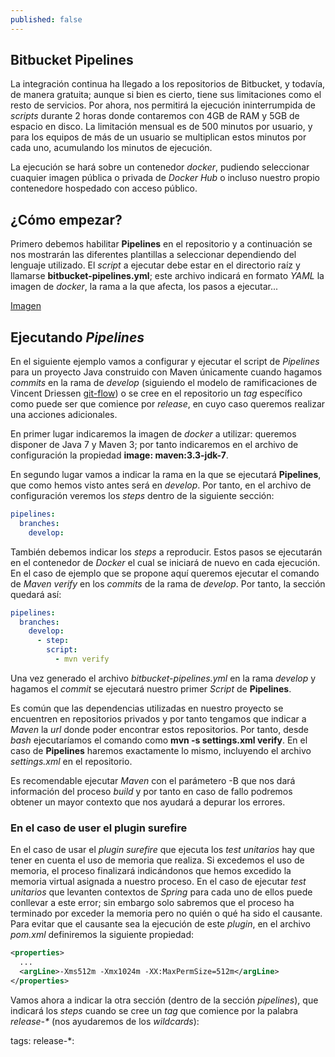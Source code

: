 ```yaml
---
published: false
---
```

## Bitbucket Pipelines

La integración continua ha llegado a los repositorios de Bitbucket, y todavía, de manera gratuita; aunque si bien es cierto, tiene sus limitaciones como el resto de servicios. Por ahora, nos permitirá la ejecución ininterrumpida de _scripts_ durante 2 horas donde contaremos con 4GB de RAM y 5GB de espacio en disco. La limitación mensual es de 500 minutos por usuario, y para los equipos de más de un usuario se multiplican estos minutos por cada uno, acumulando los minutos de ejecución.

La ejecución se hará sobre un contenedor _docker_, pudiendo seleccionar cuaquier imagen pública o privada de _Docker Hub_ o incluso nuestro propio contenedore hospedado con acceso público.

## ¿Cómo empezar?

Primero debemos habilitar **Pipelines** en el repositorio y a continuación se nos mostrarán las diferentes plantillas a seleccionar dependiendo del lenguaje utilizado. El _script_ a ejecutar debe estar en el directorio raíz y llamarse **bitbucket-pipelines.yml**; este archivo indicará en formato _YAML_ la imagen de _docker_, la rama a la que afecta, los pasos a ejecutar...

[Imagen](https://confluence.atlassian.com/bitbucket/files/792298910/859457211/6/1490664866213/pipelines_yml_structure2.png)

## Ejecutando _Pipelines_

En el siguiente ejemplo vamos a configurar y ejecutar el script de _Pipelines_ para un proyecto Java construido con Maven únicamente cuando hagamos _commits_ en la rama de _develop_ (siguiendo el modelo de ramificaciones de Vincent Driessen [git-flow](https://danielkummer.github.io/git-flow-cheatsheet/index.es_ES.html)) o se cree en el repositorio un _tag_ específico como puede ser que comience por _release_, en cuyo caso queremos realizar una acciones adicionales.

En primer lugar indicaremos la imagen de _docker_ a utilizar: queremos disponer de Java 7 y Maven 3; por tanto indicaremos en el archivo de configuración la propiedad **image: maven:3.3-jdk-7**.

En segundo lugar vamos a indicar la rama en la que se ejecutará **Pipelines**, que como hemos visto antes será en _develop_. Por tanto, en el archivo de configuración veremos los _steps_ dentro de la siguiente sección:

```yml
pipelines:
  branches:
    develop:
```
    
También debemos indicar los _steps_ a reproducir. Estos pasos se ejecutarán en el contenedor de _Docker_ el cual se iniciará de nuevo en cada ejecución. En el caso de ejemplo que se propone aquí queremos ejecutar el comando de _Maven_ _verify_ en los _commits_ de la rama de _develop_. Por tanto, la sección quedará así:

```yml
pipelines:
  branches:
    develop:
	  - step:
        script:
          - mvn verify
```
          
Una vez generado el archivo _bitbucket-pipelines.yml_ en la rama _develop_ y hagamos el _commit_ se ejecutará nuestro primer _Script_ de **Pipelines**. 

Es común que las dependencias utilizadas en nuestro proyecto se encuentren en repositorios privados y por tanto tengamos que indicar a _Maven_ la _url_ donde poder encontrar estos repositorios. Por tanto, desde _bash_ ejecutaríamos el comando como **mvn -s settings.xml verify**. En el caso de **Pipelines** haremos exactamente lo mismo, incluyendo el archivo _settings.xml_ en el repositorio.

Es recomendable ejecutar _Maven_ con el parámetero -B que nos dará información del proceso _build_ y por tanto en caso de fallo podremos obtener un mayor contexto que nos ayudará a depurar los errores.

### En el caso de user el plugin surefire

En el caso de usar el _plugin surefire_ que ejecuta los _test unitarios_ hay que tener en cuenta el uso de memoria que realiza. Si excedemos el uso de memoria, el proceso finalizará indicándonos que hemos excedido la memoria virtual asignada a nuestro proceso. En el caso de ejecutar _test unitarios_ que levanten contextos de _Spring_ para cada uno de ellos puede conllevar a este error; sin embargo solo sabremos que el proceso ha terminado por exceder la memoria pero no quién o qué ha sido el causante. Para evitar que el causante sea la ejecución de este _plugin_, en el archivo _pom.xml_ definiremos la siguiente propiedad:

```xml
<properties>
  ...
  <argLine>-Xms512m -Xmx1024m -XX:MaxPermSize=512m</argLine>
</properties>
```

Vamos ahora a indicar la otra sección (dentro de la sección _pipelines_), que indicará los _steps_ cuando se cree un _tag_ que comience por la palabra _release-*_ (nos ayudaremos de los _wildcards_):

  tags:
    release-*:
